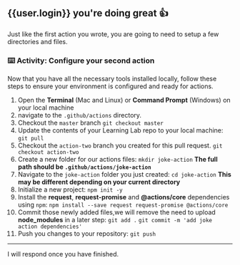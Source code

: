## {{user.login}} you're doing great 👍

Just like the first action you wrote, you are going to need to setup a few directories and files.

### :keyboard: Activity: Configure your second action

Now that you have all the necessary tools installed locally, follow these steps to ensure your environment is configured and ready for actions.

1. Open the **Terminal** (Mac and Linux) or **Command Prompt** (Windows) on your local machine
1. navigate to the `.github/actions` directory.
1. Checkout the `master` branch
   `git checkout master`
1. Update the contents of your Learning Lab repo to your local machine:
   `git pull`
1. Checkout the `action-two` branch you created for this pull request.
   `git checkout action-two`
1. Create a new folder for our actions files:
   `mkdir joke-action`
   **The full path should be `.github/actions/joke-action`**
1. Navigate to the `joke-action` folder you just created:
   `cd joke-action`
   **This may be different depending on your current directory**
1. Initialize a new project:
   `npm init -y`
1. Install the **request**, **request-promise** and **@actions/core** dependencies using `npm`:
   `npm install --save request request-promise @actions/core`
1. Commit those newly added files,we will remove the need to upload **node_modules** in a later step:
   `git add .`
   `git commit -m 'add joke action dependencies'`
1. Push you changes to your repository:
   `git push`

---

I will respond once you have finished.
